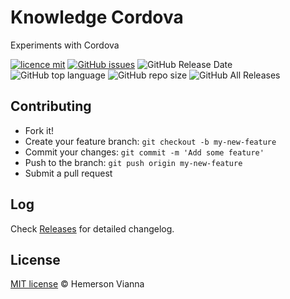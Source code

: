 # Knowledge Cordova

Experiments with Cordova

[![licence mit](https://img.shields.io/badge/license-MIT-blue.svg?style=flat-square)](http://hemersonvianna.mit-license.org/)
[![GitHub issues](https://img.shields.io/github/issues/org-victorinox/knowledge-cordova.svg)](https://github.com/org-victorinox/knowledge-cordova/issues)
![GitHub Release Date](https://img.shields.io/github/release-date/org-victorinox/knowledge-cordova.svg)
![GitHub top language](https://img.shields.io/github/languages/top/org-victorinox/knowledge-cordova.svg)
![GitHub repo size](https://img.shields.io/github/repo-size/org-victorinox/knowledge-cordova.svg)
![GitHub All Releases](https://img.shields.io/github/downloads/org-victorinox/knowledge-cordova/total.svg)

## Contributing

- Fork it!
- Create your feature branch: `git checkout -b my-new-feature`
- Commit your changes: `git commit -m 'Add some feature'`
- Push to the branch: `git push origin my-new-feature`
- Submit a pull request

## Log

Check [Releases](https://github.com/org-victorinox/knowledge-cordova/releases) for detailed changelog.

## License

[MIT license](http://hemersonvianna.mit-license.org/) © Hemerson Vianna